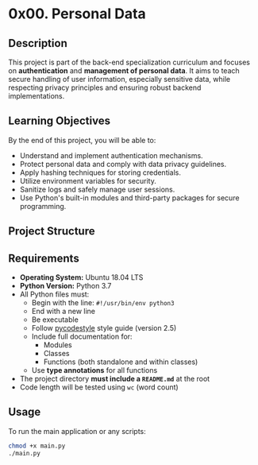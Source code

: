 # 0x00. Personal Data

## Description
This project is part of the back-end specialization curriculum and focuses on **authentication** and **management of personal data**. It aims to teach secure handling of user information, especially sensitive data, while respecting privacy principles and ensuring robust backend implementations.

## Learning Objectives
By the end of this project, you will be able to:

- Understand and implement authentication mechanisms.
- Protect personal data and comply with data privacy guidelines.
- Apply hashing techniques for storing credentials.
- Utilize environment variables for security.
- Sanitize logs and safely manage user sessions.
- Use Python's built-in modules and third-party packages for secure programming.

## Project Structure

## Requirements

- **Operating System:** Ubuntu 18.04 LTS
- **Python Version:** Python 3.7
- All Python files must:
  - Begin with the line: `#!/usr/bin/env python3`
  - End with a new line
  - Be executable
  - Follow [pycodestyle](https://pypi.org/project/pycodestyle/) style guide (version 2.5)
  - Include full documentation for:
    - Modules
    - Classes
    - Functions (both standalone and within classes)
  - Use **type annotations** for all functions
- The project directory **must include a `README.md`** at the root
- Code length will be tested using `wc` (word count)

## Usage
To run the main application or any scripts:

```bash
chmod +x main.py
./main.py

